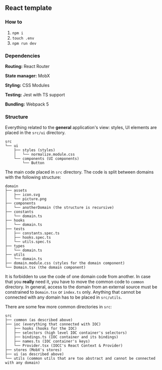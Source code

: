 ## React template

### How to
1. `npm i`
2. `touch .env`
3. `npm run dev`

### Dependencies
**Routing:** React Router

**State manager:** MobX

**Styling:** CSS Modules

**Testing:** Jest with TS support

**Bundling:** Webpack 5


### Structure
Everything related to the **general** application's view: styles, UI elements are placed in the `src/ui` directory.
```
src
└── ui
    ├── styles (styles)
    │   └── normalize.module.css
    └── components (UI components)
        └── Button
```

The main code placed in `src` directory. The code is split between domains with the following structure:
```
domain
├── assets
│   ├── icon.svg
│   └── picture.png
├── components
│   └── anotherDomain (the structure is recursive)
├── constants
│   └── domain.ts
├── hooks
│   └── domain.ts
├── tests
│   ├── constants.spec.ts
│   ├── hooks.spec.ts
│   └── utils.spec.ts
├── types
│   └── domain.ts
├── utils
│   └── domain.ts
├── domain.module.css (styles for the domain component)
└── Domain.tsx (the domain component)
```
It is forbidden to use the code of one domain code from another. In case that you **really** need it, you have to move the common code to `common` directory. In general, access to the domain from an external source must be constrained to `Domain.tsx` or `index.ts` only.
Anything that cannot be connected with any domain has to be placed in `src/utils`.

There are some few more common directories in `src`:

```
src
├── common (as described above)
├── ioc (everything that connected with IOC)
│   ├── hooks (hooks for the IOC)
│   ├── selectors (high level IOC container's selectors)
│   ├── bindings.ts (IOC container and its bindings)
│   ├── names.ts (IOC container's keys)
│   └── Provider.tsx (IOCC's React Context & Provider)
├── stores (MobX's stores)
├── ui (as described above)
└── utils (common utils that are too abstract and cannot be connected with any domain)
```
